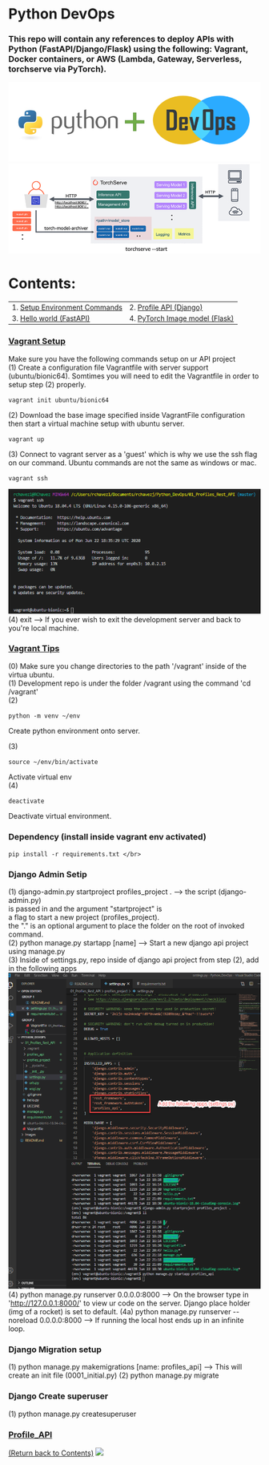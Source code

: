 # Python DevOps

### This repo will contain any references to deploy APIs with Python (FastAPI/Django/Flask) using the following: Vagrant, Docker containers, or AWS (Lambda, Gateway, Serverless, torchserve via PyTorch).

![alt text](https://github.com/rchavezj/Pyhon_DevOps/blob/master/Images/Python_DevOps.PNG)
![alt text](https://github.com/rchavezj/Pyhon_DevOps/blob/master/Images/torchServe.gif)

# Contents:

|                                         |                                |
| --------------------------------------- | ------------------------------ |
| 1. [Setup Environment Commands](#Setup) | 2. [Profile API (Django)](#Profile_API) |
| 3. [Hello world (FastAPI)](#Setup) | 4. [PyTorch Image model (Flask)](#) |

### [Vagrant Setup](#)

Make sure you have the following commands setup on ur API project </br>
(1) Create a configuration file Vagrantfile with server support (ubuntu/bionic64). Somtimes you will need to edit the Vagrantfile in order to setup step (2) properly. 
```console 
vagrant init ubuntu/bionic64
``` 
(2) Download the base image specified inside VagrantFile configuration then start a virtual machine setup with ubuntu server.
```console
vagrant up 
``` 

(3) Connect to vagrant server as a 'guest' which is why we use the ssh flag on our command. Ubuntu commands are not the same as windows or mac. 
```console 
vagrant ssh
```

![alt text](https://github.com/rchavezj/Pyhon_DevOps/blob/master/Images/vagrantSSH.png) </br>
(4) exit --> If you ever wish to exit the development server and back to you're local machine.

### [Vagrant Tips](#)

(0) Make sure you change directories to the path '/vagrant' inside of the virtua ubuntu. </br>
(1) Development repo is under the folder /vagrant using the command 'cd /vagrant' </br>
(2) 
```console 
python -m venv ~/env
```
Create python environment onto server. </br>

(3) 
```console 
source ~/env/bin/activate
```
Activate virtual env </br>
(4) 
```console 
deactivate
```
Deactivate virtual environment.
</br>

### Dependency (install inside vagrant env activated)
```console 
pip install -r requirements.txt </br>
```
### Django Admin Setip

(1) django-admin.py startproject profiles_project . --> the script (django-admin.py) </br>
is passed in and the argument "startproject" is </br>
a flag to start a new project (profiles_project). </br>
the "." is an optional argument to place the folder on the root of invoked command. </br>
(2) python manage.py startapp [name] --> Start a new django api project using manage.py</br>
(3) Inside of settings.py, repo inside of django api project from step (2), add in the following apps </br>
![alt text](https://github.com/rchavezj/Pyhon_DevOps/blob/master/Images/settings.png)
(4) python manage.py runserver 0.0.0.0:8000 --> On the browser type in 'http://127.0.0.1:8000/' to view ur code on the server. Django place holder (img of a rocket) is set to default.
(4a) python manage.py runserver --noreload 0.0.0.0:8000 --> If running the local host ends up in an infinite loop. 

### Django Migration setup

(1) python manage.py makemigrations [name: profiles_api] --> This will create an init file (0001_initial.py)
(2) python manage.py migrate

### Django Create superuser

(1) python manage.py createsuperuser 

### [Profile_API](#)

[(Return back to Contents)](#Contents)
<img src="#" width="700">

